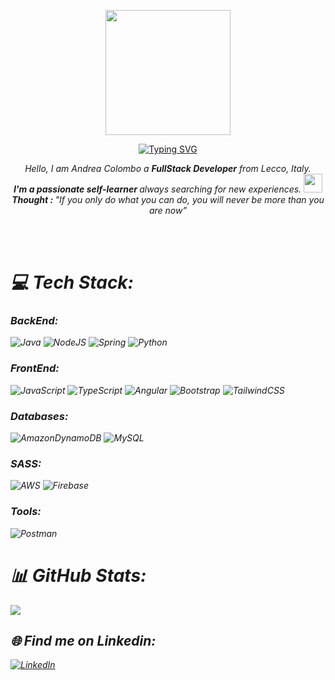 <p align="center"> <img  width="200px" height="200px" src="https://i.postimg.cc/8ztfWRzr/H4.png"> </p>

<p align="center">
<a href="https://git.io/typing-svg"><img src="https://readme-typing-svg.herokuapp.com?font=Fira+Code&weight=500&size=25&duration=4000&pause=1000&color=0CF7BE&background=FF1BF200&center=true&vCenter=true&width=700&lines=FullStack+Developer+%40AndreaColomboIT;ALways+learning+new+things;Caffeine+Addict..." alt="Typing SVG" /></a>
</p>

<p align="center">
  <em>
    Hello, I am Andrea Colombo a <b>FullStack Developer</b> from Lecco, Italy. <br>
    <b>I'm a passionate self-learner </b> always searching for new experiences. <img src="https://github.com/TheDudeThatCode/TheDudeThatCode/blob/master/Assets/Developer.gif" width="30px"> 
  <br>
 <b><i align="center">Thought : </b> "If you only do what you can do, you will never be more than you are now”</i>
</p>
<br><br>


# 💻 Tech Stack:

### BackEnd:
![Java](https://img.shields.io/badge/java-%23ED8B00.svg?style=for-the-badge&logo=java&logoColor=white)
![NodeJS](https://img.shields.io/badge/node.js-6DA55F?style=for-the-badge&logo=node.js&logoColor=white) 
![Spring](https://img.shields.io/badge/spring-%236DB33F.svg?style=for-the-badge&logo=spring&logoColor=white) 
![Python](https://img.shields.io/badge/python-3670A0?style=for-the-badge&logo=python&logoColor=ffdd54) 

### FrontEnd:
![JavaScript](https://img.shields.io/badge/javascript-%23323330.svg?style=for-the-badge&logo=javascript&logoColor=%23F7DF1E) 
![TypeScript](https://img.shields.io/badge/typescript-%23007ACC.svg?style=for-the-badge&logo=typescript&logoColor=white)
![Angular](https://img.shields.io/badge/angular-%23DD0031.svg?style=for-the-badge&logo=angular&logoColor=white) 
![Bootstrap](https://img.shields.io/badge/bootstrap-%23563D7C.svg?style=for-the-badge&logo=bootstrap&logoColor=white)
![TailwindCSS](https://img.shields.io/badge/tailwindcss-%2338B2AC.svg?style=for-the-badge&logo=tailwind-css&logoColor=white)

### Databases:
![AmazonDynamoDB](https://img.shields.io/badge/Amazon%20DynamoDB-4053D6?style=for-the-badge&logo=Amazon%20DynamoDB&logoColor=white) 
![MySQL](https://img.shields.io/badge/mysql-%2300f.svg?style=for-the-badge&logo=mysql&logoColor=white)

### SASS:
![AWS](https://img.shields.io/badge/AWS-%23FF9900.svg?style=for-the-badge&logo=amazon-aws&logoColor=white) 
![Firebase](https://img.shields.io/badge/firebase-%23039BE5.svg?style=for-the-badge&logo=firebase) 

### Tools:
![Postman](https://img.shields.io/badge/Postman-FF6C37?style=for-the-badge&logo=postman&logoColor=white)
  
# 📊 GitHub Stats:
![](https://github-readme-stats.vercel.app/api/top-langs/?username=AndreaColomboIT&theme=blueberry&hide_border=false&include_all_commits=true&count_private=true&layout=compact)

## 🌐 Find me on Linkedin:
[![LinkedIn](https://img.shields.io/badge/LinkedIn-%230077B5.svg?logo=linkedin&logoColor=white)](https://www.linkedin.com/in/andreacolombo-it/) 
